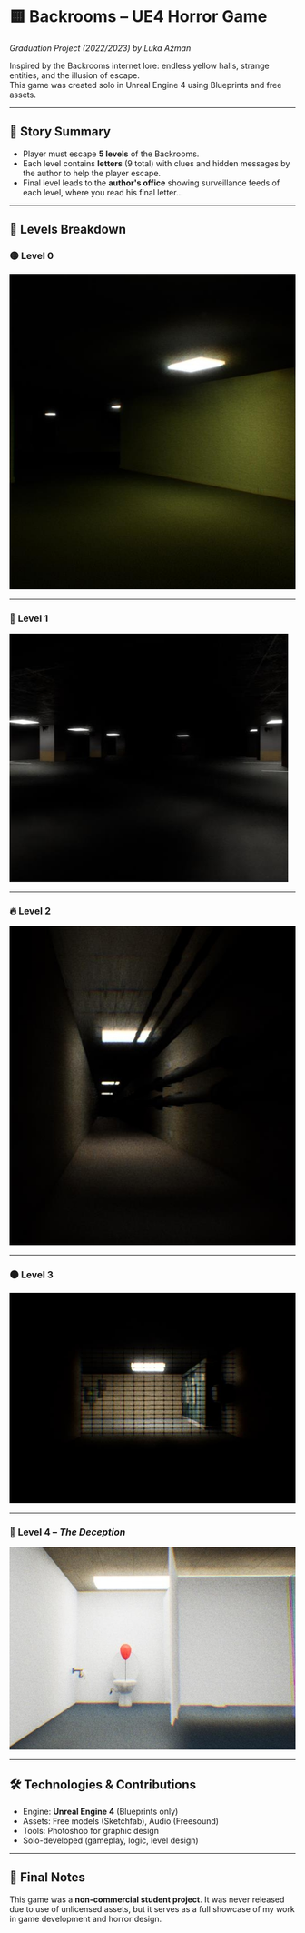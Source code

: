 # 🟨 Backrooms – UE4 Horror Game  
*Graduation Project (2022/2023) by Luka Ažman*

Inspired by the Backrooms internet lore: endless yellow halls, strange entities, and the illusion of escape.  
This game was created solo in Unreal Engine 4 using Blueprints and free assets.

---

## 📜 Story Summary

- Player must escape **5 levels** of the Backrooms.
- Each level contains **letters** (9 total) with clues and hidden messages by the author to help the player escape.
- Final level leads to the **author's office** showing surveillance feeds of each level, where you read his final letter...

---

## 🔽 Levels Breakdown

### 🟡 **Level 0**  
![Level 0](images/level0.jpg)

---

### 🔴 **Level 1**  
![Level 1](images/level1.jpg)

---

### 🔥 **Level 2**  
![Level 2](images/level2.jpg)

---

### ⚫ **Level 3**  
![Level 3](images/level3.jpg)

---

### 🎈 **Level 4** – *The Deception*  
![Level 4](images/level4.jpg)  

---

## 🛠️ Technologies & Contributions

- Engine: **Unreal Engine 4** (Blueprints only)
- Assets: Free models (Sketchfab), Audio (Freesound)
- Tools: Photoshop for graphic design
- Solo-developed (gameplay, logic, level design)

---

## 🧠 Final Notes

This game was a **non-commercial student project**. It was never released due to use of unlicensed assets, but it serves as a full showcase of my work in game development and horror design.
